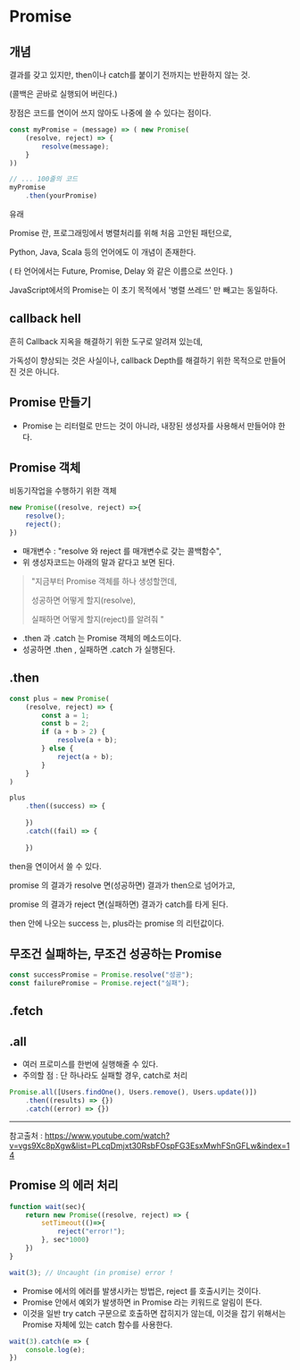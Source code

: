 # Promise



## 개념

결과를 갖고 있지만, then이나 catch를 붙이기 전까지는 반환하지 않는 것.

(콜백은 곧바로 실행되어 버린다.)

장점은 코드를 연이어 쓰지 않아도 나중에 쓸 수 있다는 점이다.

```javascript
const myPromise = (message) => ( new Promise(
    (resolve, reject) => {
        resolve(message);
    }
))

// ... 100줄의 코드
myPromise
	.then(yourPromise)
```





유래

Promise 란, 프로그래밍에서 병렬처리를 위해 처음 고안된 패턴으로, 

Python, Java, Scala 등의 언어에도 이 개념이 존재한다. 

( 타 언어에서는 Future, Promise, Delay 와 같은 이름으로 쓰인다. )

JavaScript에서의 Promise는 이 초기 목적에서 '병렬 쓰레드' 만 빼고는 동일하다. 



## callback hell

흔히 Callback 지옥을 해결하기 위한 도구로 알려져 있는데,

가독성이 향상되는 것은 사실이나, callback Depth를 해결하기 위한 목적으로 만들어 진 것은 아니다.



## Promise 만들기

- Promise 는 리터럴로 만드는 것이 아니라, 내장된 생성자를 사용해서 만들어야 한다. 



## Promise 객체

비동기작업을 수행하기 위한 객체

```javascript
new Promise((resolve, reject) =>{
    resolve();
    reject();
})
```

- 매개변수 : "resolve 와 reject 를 매개변수로 갖는 콜백함수",
- 위 생성자코드는 아래의 말과 같다고 보면 된다.

> "지금부터 Promise 객체를 하나 생성할껀데, 
>
>   성공하면 어떻게 할지(resolve), 
>
>   실패하면 어떻게 할지(reject)를 알려줘 "

- .then 과 .catch 는 Promise 객체의 메소드이다. 
- 성공하면 .then , 실패하면 .catch 가 실행된다.


## .then

```javascript
const plus = new Promise(
    (resolve, reject) => {
        const a = 1;
        const b = 2;
        if (a + b > 2) {
            resolve(a + b);
        } else {
            reject(a + b);
        }
    }
)

plus
    .then((success) => {
    
	})
    .catch((fail) => {
    
	})
```

then을 연이어서 쓸 수 있다. 

promise 의 결과가 resolve 면(성공하면) 결과가 then으로 넘어가고, 

promise 의 결과가 reject 면(실패하면) 결과가 catch를 타게 된다. 

then 안에 나오는 success 는, plus라는 promise 의 리턴값이다.



## 무조건 실패하는, 무조건 성공하는 Promise

```javascript
const successPromise = Promise.resolve("성공");
const failurePromise = Promise.reject("실패");
```





## .fetch





## .all

- 여러 프로미스를 한번에 실행해줄 수 있다. 
- 주의할 점 : 단 하나라도 실패할 경우, catch로 처리

```javascript
Promise.all([Users.findOne(), Users.remove(), Users.update()])
	.then((results) => {})
	.catch((error) => {})
```



---

참고출처 : https://www.youtube.com/watch?v=vgs9Xc8pXgw&list=PLcqDmjxt30RsbFOspFG3EsxMwhFSnGFLw&index=14





## Promise 의 에러 처리

```javascript
function wait(sec){
    return new Promise((resolve, reject) => {
        setTimeout(()=>{
            reject("error!");
        }, sec*1000)
    })
}

wait(3); // Uncaught (in promise) error !
```

- Promise 에서의 에러를 발생시카는 방법은, reject 를 호출시키는 것이다. 
- Promise 안에서 예외가 발생하면 in Promise 라는 키워드로 알림이 뜬다. 
- 이것을 일반 try catch 구문으로 호출하면 잡히지가 않는데, 이것을 잡기 위해서는 Promise 자체에 있는 catch 함수를 사용한다. 

```javascript
wait(3).catch(e => {
    console.log(e);
})
```

